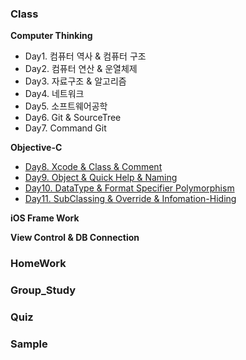 ### Class
**Computer Thinking**

- Day1. 컴퓨터 역사 & 컴퓨터 구조
- Day2. 컴퓨터 연산 & 운열체제
- Day3. 자료구조 & 알고리즘
- Day4. 네트워크
- Day5. 소프트웨어공학
- Day6. Git & SourceTree
- Day7. Command Git

**Objective-C**
- [Day8. Xcode & Class & Comment](https://github.com/jakouk/iOS_School_kiminy/blob/master/dayStudy/day8_Xcode_class_comment.md)
- [Day9. Object & Quick Help & Naming](https://github.com/jakouk/iOS_School_kiminy/blob/master/dayStudy/day9_object_quickHelp_naming.md)
- [Day10. DataType & Format Specifier Polymorphism](https://github.com/jakouk/iOS_School_kiminy/blob/master/dayStudy/day10_dataType_formatSpecifier_polymorphism.md)
- [Day11. SubClassing & Override & Infomation-Hiding](https://github.com/jakouk/iOS_School_kiminy/blob/master/dayStudy/day11_subClassing_override_informationHiding.md)

**iOS Frame Work**

**View Control & DB Connection**




### HomeWork

### Group_Study

### Quiz

### Sample
